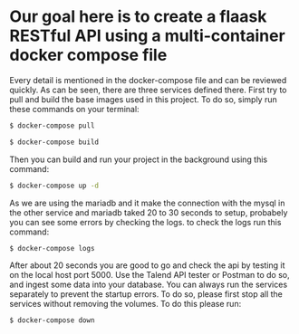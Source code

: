 # Our goal here is to create a flaask RESTful API using a multi-container docker compose file
Every detail is mentioned in the docker-compose file and can be reviewed quickly. As can be seen, there are three services defined there.
First try to pull and build the base images used in this project.
To do so, simply run these commands on your terminal:
```bash
$ docker-compose pull
```
```bash
$ docker-compose build
```
Then you can build and run your project in the background using this command:
```bash
$ docker-compose up -d
```
As we are using the mariadb and it make the connection with the mysql in the other service and mariadb taked 20 to 30 seconds to setup, probabely you can see some errors by checking the logs.
to check the logs run this command:
```bash
$ docker-compose logs
```
After about 20 seconds you are good to go and check the api by testing it on the local host port 5000.
Use the Talend API tester or Postman to do so, and ingest some data into your database.
You can always run the services separately to prevent the startup errors.
To do so, please first stop all the services without removing the volumes. To do this please run:
```bash
$ docker-compose down
```


